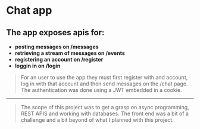 # Chat app

## The app exposes apis for: 
- **posting messages on /messages** 
- **retrieving a stream of messages on /events**
- **registering an account on /register**
- **loggin in on /login**  

> For an user to use the app they must first register with and account, log in with that account and then send messages on the /chat page. 
> The authentication was done using a JWT embedded in a cookie.  
___  
> The scope of this project was to get a grasp on async programming, REST APIS and working with databases.
> The front end was a bit of a challenge and a bit beyond of what I planned with this project. 
